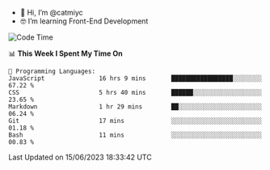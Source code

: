 - 👋 Hi, I’m @catmiyc
- 🤓 I’m learning Front-End Development

<!---
catmiyc/catmiyc is a ✨ special ✨ repository because its `README.md` (this file) appears on your GitHub profile.
You can click the Preview link to take a look at your changes.
--->


<!--START_SECTION:waka-->
![Code Time](http://img.shields.io/badge/Code%20Time-299%20hrs%2042%20mins-blue)

📊 **This Week I Spent My Time On** 

```text
💬 Programming Languages: 
JavaScript               16 hrs 9 mins       █████████████████░░░░░░░░   67.22 % 
CSS                      5 hrs 40 mins       ██████░░░░░░░░░░░░░░░░░░░   23.65 % 
Markdown                 1 hr 29 mins        ██░░░░░░░░░░░░░░░░░░░░░░░   06.24 % 
Git                      17 mins             ░░░░░░░░░░░░░░░░░░░░░░░░░   01.18 % 
Bash                     11 mins             ░░░░░░░░░░░░░░░░░░░░░░░░░   00.83 % 
```


 Last Updated on 15/06/2023 18:33:42 UTC
<!--END_SECTION:waka-->
